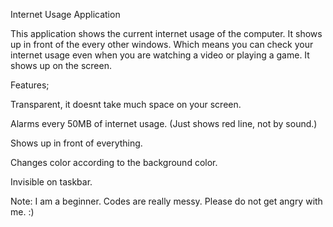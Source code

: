 
Internet Usage Application

This application shows the current internet usage of the computer. It shows up in front of the every other windows. Which means you can check your internet usage even when you are watching a video or playing a game. It shows up on the screen. 

Features;

Transparent, it doesnt take much space on your screen.

Alarms every 50MB of internet usage. (Just shows red line, not by sound.)

Shows up in front of everything.

Changes color according to the background color.

Invisible on taskbar.


Note: I am a beginner. Codes are really messy. Please do not get angry with me. :)

